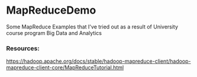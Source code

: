 # MapReduceDemo
Some MapReduce Examples that I've tried out as a result of University course program Big Data and Analytics

### Resources:
  https://hadoop.apache.org/docs/stable/hadoop-mapreduce-client/hadoop-mapreduce-client-core/MapReduceTutorial.html
 

